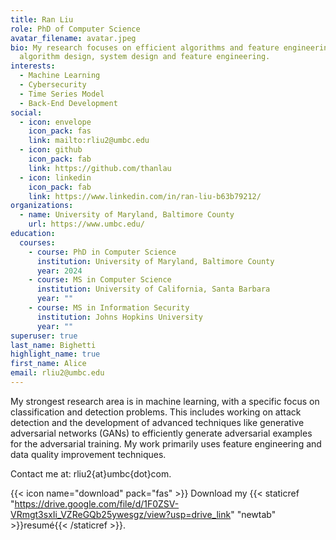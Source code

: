```yaml
---
title: Ran Liu
role: PhD of Computer Science
avatar_filename: avatar.jpeg
bio: My research focuses on efficient algorithms and feature engineering through
  algorithm design, system design and feature engineering.
interests:
  - Machine Learning
  - Cybersecurity
  - Time Series Model
  - Back-End Development
social:
  - icon: envelope
    icon_pack: fas
    link: mailto:rliu2@umbc.edu
  - icon: github
    icon_pack: fab
    link: https://github.com/thanlau
  - icon: linkedin
    icon_pack: fab
    link: https://www.linkedin.com/in/ran-liu-b63b79212/
organizations:
  - name: University of Maryland, Baltimore County
    url: https://www.umbc.edu/
education:
  courses:
    - course: PhD in Computer Science
      institution: University of Maryland, Baltimore County
      year: 2024
    - course: MS in Computer Science
      institution: University of California, Santa Barbara
      year: ""
    - course: MS in Information Security
      institution: Johns Hopkins University
      year: ""
superuser: true
last_name: Bighetti
highlight_name: true
first_name: Alice
email: rliu2@umbc.edu
---
```

My strongest research area is in machine learning, with a specific focus on classification and detection problems. This includes working on attack detection and the development of advanced techniques like generative adversarial networks (GANs) to efficiently generate adversarial examples for the adversarial training. My work primarily uses feature engineering and data quality improvement techniques.

Contact me at: rliu2{at}umbc{dot}com.

{{< icon name="download" pack="fas" >}} Download my {{< staticref "https://drive.google.com/file/d/1F0ZSV-VRmgt3sxIi_VZReGQb25ywesgz/view?usp=drive_link" "newtab" >}}resumé{{< /staticref >}}.